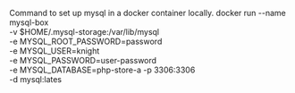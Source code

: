 
Command to set up mysql in a docker container locally.
docker run --name mysql-box \
-v $HOME/.mysql-storage:/var/lib/mysql \
-e MYSQL_ROOT_PASSWORD=password \
-e MYSQL_USER=knight \
-e MYSQL_PASSWORD=user-password \
-e MYSQL_DATABASE=php-store-a 
-p 3306:3306  \
-d mysql:lates

